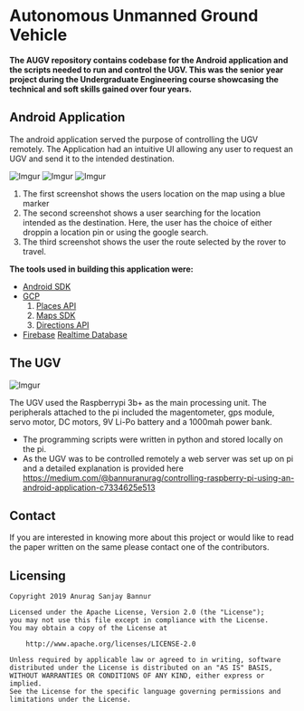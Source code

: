 # Autonomous Unmanned Ground Vehicle
**The AUGV repository contains codebase for the Android application and the scripts needed to run and control the UGV. This was the senior year project during the Undergraduate Engineering course showcasing the technical and soft skills gained over four years.**


## Android Application
The android application served the purpose of controlling the UGV remotely. The Application had an intuitive UI allowing any user to request an UGV and send it to the intended destination.

![Imgur](https://i.imgur.com/1yErWTZ.jpg)       ![Imgur](https://i.imgur.com/XVnxAFw.jpg)  ![Imgur](https://i.imgur.com/SCnjjyP.png)

1. The first screenshot shows the users location on the map using a blue marker
2. The second screenshot shows a user searching for the location intended as the destination. Here, the user has the choice of either droppin a location pin or using the  google search. 
3. The third screenshot shows the user the route selected by the rover to travel.

**The tools used in building this application were:**
- [Android SDK](https://developer.android.com/studio)
- [GCP](https://cloud.google.com)
     1. [Places API](https://console.cloud.google.com/apis/library/places-backend.googleapis.com)
     2. [Maps SDK](https://console.cloud.google.com/apis/library/maps-android-backend.googleapis.com)
     3. [Directions API](https://console.cloud.google.com/google/maps-apis/apis/directions-backend.googleapis.com)
- [Firebase](https://firebase.google.com/)
    [Realtime Database](https://firebase.google.com/docs/database)
    

        

## The UGV 
![Imgur](https://i.imgur.com/KMNgR7X.jpg)

The UGV used the Raspberrypi 3b+ as the main processing unit. The peripherals attached to the pi included the magentometer, gps module, servo motor, DC motors, 9V Li-Po battery and a 1000mah power bank.

* The programming scripts were written in python and stored locally on the pi. 
* As the UGV was to be controlled remotely a web server was set up on pi and a detailed explanation is provided here https://medium.com/@bannuranurag/controlling-raspberry-pi-using-an-android-application-c7334625e513


## Contact
If you are interested in knowing more about this project or would like to read the paper written on the same please contact one of the contributors.


## Licensing
```
Copyright 2019 Anurag Sanjay Bannur

Licensed under the Apache License, Version 2.0 (the "License");
you may not use this file except in compliance with the License.
You may obtain a copy of the License at

    http://www.apache.org/licenses/LICENSE-2.0

Unless required by applicable law or agreed to in writing, software
distributed under the License is distributed on an "AS IS" BASIS,
WITHOUT WARRANTIES OR CONDITIONS OF ANY KIND, either express or implied.
See the License for the specific language governing permissions and
limitations under the License.

```
